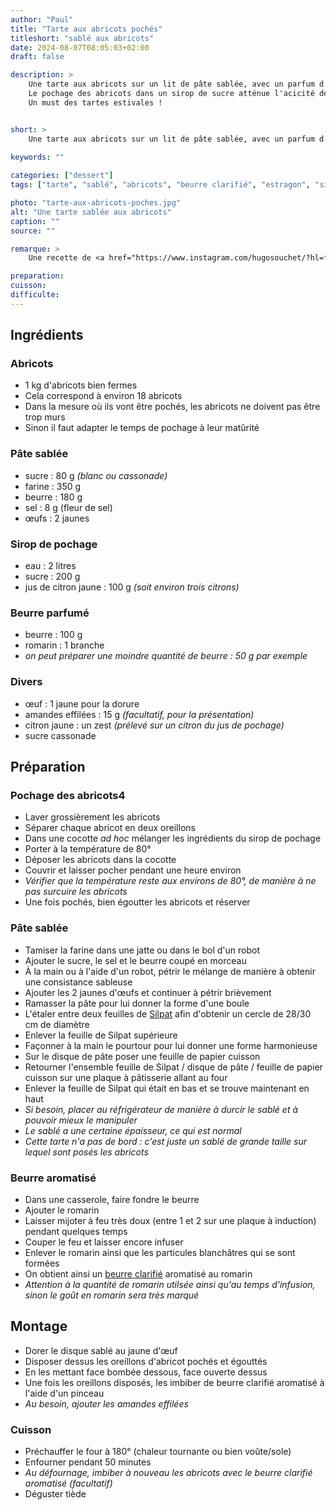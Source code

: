 ```yaml
---
author: "Paul"
title: "Tarte aux abricots pochés"
titleshort: "sablé aux abricots"
date: 2024-08-07T08:05:03+02:00
draft: false

description: >
    Une tarte aux abricots sur un lit de pâte sablée, avec un parfum d'estragon.<br>
    Le pochage des abricots dans un sirop de sucre atténue l'acicité de la tarte traditionnelle.<br>
    Un must des tartes estivales !


short: >
    Une tarte aux abricots sur un lit de pâte sablée, avec un parfum d'estragon
    
keywords: ""

categories: ["dessert"]
tags: ["tarte", "sablé", "abricots", "beurre clarifié", "estragon", "sirop de sucre", "pochage", "pocher"]

photo: "tarte-aux-abricots-poches.jpg"
alt: "Une tarte sablée aux abricots"
caption: ""
source: ""

remarque: >
    Une recette de <a href="https://www.instagram.com/hugosouchet/?hl=fr">Hugo Souchet</a> indiquée par <a href="https://www.instagram.com/p/C9U_w4sM8jW/?hl=fr">François Gaudry</a>

preparation: 
cuisson: 
difficulte:
---
```



## Ingrédients
### Abricots
- 1 kg d'abricots bien fermes
- Cela correspond à environ 18 abricots
- Dans la mesure où ils vont être pochés, les abricots ne doivent pas être trop murs
- Sinon il faut adapter le temps de pochage à leur matûrité
### Pâte sablée
- sucre : 80 g *(blanc ou cassonade)*
- farine : 350 g
- beurre : 180 g
- sel : 8 g (fleur de sel)
- &oelig;ufs : 2 jaunes
### Sirop de pochage
- eau : 2 litres
- sucre : 200 g
- jus de citron jaune : 100 g *(soit environ trois citrons)*
### Beurre parfumé
- beurre : 100 g
- romarin : 1 branche
- *on peut préparer une moindre quantité de beurre : 50 g par exemple*
### Divers
- &oelig;uf : 1 jaune pour la dorure
- amandes effilées : 15 g *(facultatif, pour la présentation)*
- citron jaune : un zest *(prélevé sur un citron du jus de pochage)*
- sucre cassonade
## Préparation
### Pochage des abricots4
- Laver grossièrement les abricots
- Séparer chaque abricot en deux oreillons
- Dans une cocotte *ad hoc* mélanger les ingrédients du sirop de pochage
- Porter à la température de 80°
- Déposer les abricots dans la cocotte
- Couvrir et laisser pocher pendant une heure environ
- *Vérifier que la température reste aux environs de 80°, de manière à ne pas surcuire les abricots*
- Une fois pochés, bien égoutter les abricots et réserver
### Pâte sablée
- Tamiser la farine dans une jatte ou dans le bol d'un robot
- Ajouter le sucre, le sel et le beurre coupé en morceau
- À la main ou à l'aide d'un robot, pétrir le mélange de manière à obtenir une consistance sableuse
- Ajouter les 2 jaunes d'&oelig;ufs et continuer à pétrir brièvement
- Ramasser la pâte pour lui donner la forme d'une boule
- L'étaler entre deux feuilles de [Silpat](https://fr.silpat.com/) afin d'obtenir un cercle de 28/30 cm de diamètre
- Enlever la feuille de Silpat supérieure
- Façonner à la main le pourtour pour lui donner une forme harmonieuse
- Sur le disque de pâte poser une feuille de papier cuisson
- Retourner l'ensemble feuille de Silpat / disque de pâte / feuille de papier cuisson sur une plaque à pâtisserie allant au four
- Enlever la feuille de Silpat qui était en bas et se trouve maintenant en haut
- *Si besoin, placer au réfrigérateur de manière à durcir le sablé et à pouvoir mieux le manipuler*
- *Le sablé a une certaine épaisseur, ce qui est normal*
- *Cette tarte n'a pas de bord : c'est juste un sablé de grande taille sur lequel sont posés les abricots*
### Beurre aromatisé
- Dans une casserole, faire fondre le beurre
- Ajouter le romarin
- Laisser mijoter à feu très doux (entre 1 et 2 sur une plaque à induction) pendant quelques temps
- Couper le feu et laisser encore infuser
- Enlever le romarin ainsi que les particules blanchâtres qui se sont formées
- On obtient ainsi un [beurre clarifié](https://www.meilleurduchef.com/fr/recette/beurre-clarifie.html) aromatisé au romarin
- *Attention à la quantité de romarin utilsée ainsi qu'au temps d'infusion, sinon le goût en romarin sera très marqué*
## Montage
- Dorer le disque sablé au jaune d'&oelig;uf
- Disposer dessus les oreillons d'abricot pochés et égouttés
- En les mettant face bombée dessous, face ouverte dessus
- Une fois les oreillons disposés, les imbiber de beurre clarifié aromatisé à l'aide d'un pinceau
- *Au besoin, ajouter les amandes effilées*
### Cuisson
- Préchauffer le four à 180° (chaleur tournante ou bien voûte/sole)
- Enfourner pendant 50 minutes
- *Au défournage, imbiber à nouveau les abricots avec le beurre clarifié aromatisé (facultatif)*
- Déguster tiède